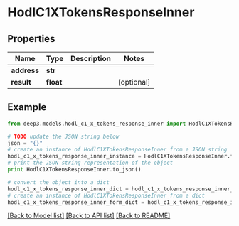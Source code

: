 # HodlC1XTokensResponseInner


## Properties
Name | Type | Description | Notes
------------ | ------------- | ------------- | -------------
**address** | **str** |  | 
**result** | **float** |  | [optional] 

## Example

```python
from deep3.models.hodl_c1_x_tokens_response_inner import HodlC1XTokensResponseInner

# TODO update the JSON string below
json = "{}"
# create an instance of HodlC1XTokensResponseInner from a JSON string
hodl_c1_x_tokens_response_inner_instance = HodlC1XTokensResponseInner.from_json(json)
# print the JSON string representation of the object
print HodlC1XTokensResponseInner.to_json()

# convert the object into a dict
hodl_c1_x_tokens_response_inner_dict = hodl_c1_x_tokens_response_inner_instance.to_dict()
# create an instance of HodlC1XTokensResponseInner from a dict
hodl_c1_x_tokens_response_inner_form_dict = hodl_c1_x_tokens_response_inner.from_dict(hodl_c1_x_tokens_response_inner_dict)
```
[[Back to Model list]](../README.md#documentation-for-models) [[Back to API list]](../README.md#documentation-for-api-endpoints) [[Back to README]](../README.md)


